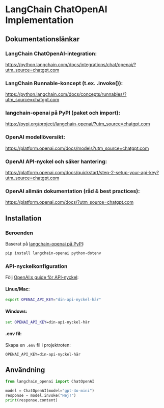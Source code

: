 # LangChain ChatOpenAI Implementation

## Dokumentationslänkar

### LangChain ChatOpenAI-integration:
https://python.langchain.com/docs/integrations/chat/openai/?utm_source=chatgpt.com

### LangChain Runnable-koncept (t.ex. .invoke()):
https://python.langchain.com/docs/concepts/runnables/?utm_source=chatgpt.com

### langchain-openai på PyPI (paket och import):
https://pypi.org/project/langchain-openai/?utm_source=chatgpt.com

### OpenAI modellöversikt:
https://platform.openai.com/docs/models?utm_source=chatgpt.com

### OpenAI API-nyckel och säker hantering:
https://platform.openai.com/docs/quickstart/step-2-setup-your-api-key?utm_source=chatgpt.com

### OpenAI allmän dokumentation (råd & best practices):
https://platform.openai.com/docs/?utm_source=chatgpt.com



## Installation

### Beroenden
Baserat på [langchain-openai på PyPI](https://pypi.org/project/langchain-openai/?utm_source=chatgpt.com):

```bash
pip install langchain-openai python-dotenv
```

### API-nyckelkonfiguration
Följ [OpenAI:s guide för API-nyckel](https://platform.openai.com/docs/quickstart/step-2-setup-your-api-key?utm_source=chatgpt.com):

#### Linux/Mac:
```bash
export OPENAI_API_KEY="din-api-nyckel-här"
```

#### Windows:
```cmd
set OPENAI_API_KEY=din-api-nyckel-här
```

#### .env fil:
Skapa en `.env` fil i projektroten:
```
OPENAI_API_KEY=din-api-nyckel-här
```

## Användning

```python
from langchain_openai import ChatOpenAI

model = ChatOpenAI(model="gpt-4o-mini")
response = model.invoke("Hej!")
print(response.content)
```
